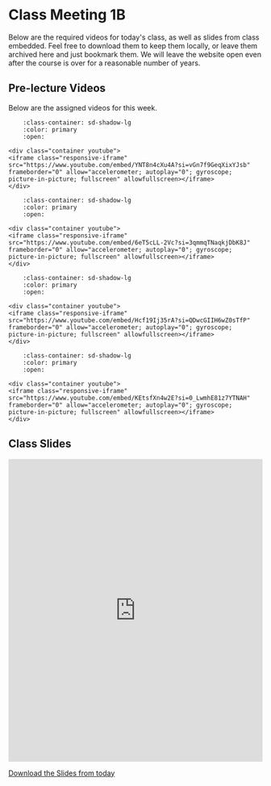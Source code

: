 # Class Meeting 1B

Below are the required videos for today's class, as well as slides from class embedded.
Feel free to download them to keep them locally, or leave them archived here and just bookmark them.
We will leave the website open even after the course is over for a reasonable number of years.

## Pre-lecture Videos

Below are the assigned videos for this week.

```{dropdown} 1. Machine Learning Terminology
    :class-container: sd-shadow-lg
    :color: primary
    :open:

<div class="container youtube">
<iframe class="responsive-iframe" src="https://www.youtube.com/embed/YNT8n4cXu4A?si=vGn7f9GeqXixYJsb" frameborder="0" allow="accelerometer; autoplay="0"; gyroscope; picture-in-picture; fullscreen" allowfullscreen></iframe>
</div>
```

```{dropdown} 2. Baselines
    :class-container: sd-shadow-lg
    :color: primary
    :open:

<div class="container youtube">
<iframe class="responsive-iframe" src="https://www.youtube.com/embed/6eT5cLL-2Vc?si=3qmmqTNaqkjDbK8J" frameborder="0" allow="accelerometer; autoplay="0"; gyroscope; picture-in-picture; fullscreen" allowfullscreen></iframe>
</div>
```

```{dropdown} 3. Decision Trees
    :class-container: sd-shadow-lg
    :color: primary
    :open:

<div class="container youtube">
<iframe class="responsive-iframe" src="https://www.youtube.com/embed/Hcf19Ij35rA?si=QDwcGIIH6wZ0sTfP" frameborder="0" allow="accelerometer; autoplay="0"; gyroscope; picture-in-picture; fullscreen" allowfullscreen></iframe>
</div>
```

```{dropdown} 4. More ML terminology
    :class-container: sd-shadow-lg
    :color: primary
    :open:

<div class="container youtube">
<iframe class="responsive-iframe" src="https://www.youtube.com/embed/KEtsfXn4w2E?si=0_LwmhE81z7YTNAH" frameborder="0" allow="accelerometer; autoplay="0"; gyroscope; picture-in-picture; fullscreen" allowfullscreen></iframe>
</div>
```

## Class Slides

<div>
<iframe src="https://firasm.github.io/cpsc330-slides/slides-02-terminology-decision-trees.html" width="100%" height="600px" frameBorder="0"> </iframe>
</div>

[Download the Slides from today](../../files/Lec02.pdf)